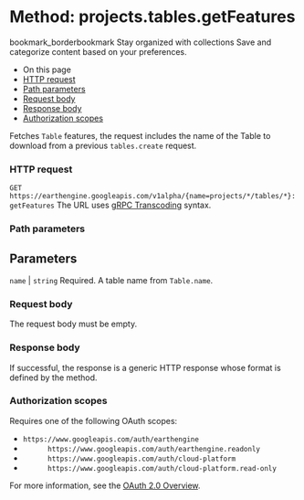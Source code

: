  
#  Method: projects.tables.getFeatures 
bookmark_borderbookmark Stay organized with collections  Save and categorize content based on your preferences.
  * On this page
  * [HTTP request](https://developers.google.com/earth-engine/reference/rest/v1alpha/projects.tables/getFeatures#http-request)
  * [Path parameters](https://developers.google.com/earth-engine/reference/rest/v1alpha/projects.tables/getFeatures#path-parameters)
  * [Request body](https://developers.google.com/earth-engine/reference/rest/v1alpha/projects.tables/getFeatures#request-body)
  * [Response body](https://developers.google.com/earth-engine/reference/rest/v1alpha/projects.tables/getFeatures#response-body)
  * [Authorization scopes](https://developers.google.com/earth-engine/reference/rest/v1alpha/projects.tables/getFeatures#authorization-scopes)


Fetches `Table` features, the request includes the name of the Table to download from a previous `tables.create` request.
### HTTP request
`GET https://earthengine.googleapis.com/v1alpha/{name=projects/*/tables/*}:getFeatures`
The URL uses [gRPC Transcoding](https://google.aip.dev/127) syntax.
### Path parameters
Parameters  
---  
`name` |  `string` Required. A table name from `Table.name`.  
### Request body
The request body must be empty.
### Response body
If successful, the response is a generic HTTP response whose format is defined by the method.
### Authorization scopes
Requires one of the following OAuth scopes:
  * `https://www.googleapis.com/auth/earthengine`
  * `      https://www.googleapis.com/auth/earthengine.readonly`
  * `      https://www.googleapis.com/auth/cloud-platform`
  * `      https://www.googleapis.com/auth/cloud-platform.read-only`


For more information, see the [OAuth 2.0 Overview](https://developers.google.com/identity/protocols/OAuth2).
